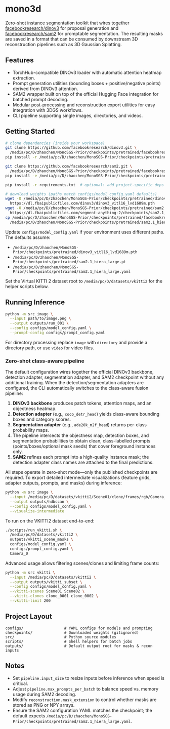 # mono3d

Zero-shot instance segmentation toolkit that wires together [facebookresearch/dinov3](https://github.com/facebookresearch/dinov3)
for proposal generation and [facebookresearch/sam2](https://github.com/facebookresearch/sam2) for promptable segmentation.
The resulting masks are saved in a format that can be consumed by downstream 3D reconstruction pipelines such as
3D Gaussian Splatting.

## Features

- TorchHub-compatible DINOv3 loader with automatic attention heatmap extraction.
- Prompt generation utilities (bounding boxes + positive/negative points) derived from DINOv3 attention.
- SAM2 wrapper built on top of the official Hugging Face integration for batched prompt decoding.
- Modular post-processing and reconstruction export utilities for easy integration with 3DGS workflows.
- CLI pipeline supporting single images, directories, and videos.

## Getting Started

```bash
# clone dependencies (inside your workspace)
git clone https://github.com/facebookresearch/dinov3.git \
  /media/pc/D/zhaochen/MonoSGS-Prior/checkpoints/pretrained/facebookresearch/dinov3
pip install -r /media/pc/D/zhaochen/MonoSGS-Prior/checkpoints/pretrained/facebookresearch/dinov3/requirements.txt

git clone https://github.com/facebookresearch/sam2.git \
  /media/pc/D/zhaochen/MonoSGS-Prior/checkpoints/pretrained/facebookresearch/sam2
pip install -e /media/pc/D/zhaochen/MonoSGS-Prior/checkpoints/pretrained/facebookresearch/sam2

pip install -r requirements.txt  # optional: add project-specific deps

# download weights (paths match configs/model_config.yaml defaults)
wget -O /media/pc/D/zhaochen/MonoSGS-Prior/checkpoints/pretrained/dinov3_vitl16_lvd1689m.pth \
  https://dl.fbaipublicfiles.com/dinov3/dinov3_vitl16_lvd1689m.pth
wget -O /media/pc/D/zhaochen/MonoSGS-Prior/checkpoints/pretrained/sam2.1_hiera_large.pt \
  https://dl.fbaipublicfiles.com/segment-anything-2/checkpoints/sam2.1_hiera_large.pt
cp /media/pc/D/zhaochen/MonoSGS-Prior/checkpoints/pretrained/facebookresearch/sam2/configs/sam2.1/sam2.1_hiera_l.yaml \
  /media/pc/D/zhaochen/MonoSGS-Prior/checkpoints/pretrained/sam2.1_hiera_large.yaml
```

Update `configs/model_config.yaml` if your environment uses different paths. The defaults assume:

- `/media/pc/D/zhaochen/MonoSGS-Prior/checkpoints/pretrained/dinov3_vitl16_lvd1689m.pth`
- `/media/pc/D/zhaochen/MonoSGS-Prior/checkpoints/pretrained/sam2.1_hiera_large.pt`
- `/media/pc/D/zhaochen/MonoSGS-Prior/checkpoints/pretrained/sam2.1_hiera_large.yaml`

Set the Virtual KITTI 2 dataset root to `/media/pc/D/datasets/vkitti2` for the helper scripts below.

## Running Inference

```bash
python -m src image \
  --input path/to/image.png \
  --output outputs/run_001 \
  --config configs/model_config.yaml \
  --prompt-config configs/prompt_config.yaml
```

For directory processing replace `image` with `directory` and provide a directory path, or use `video` for video files.

### Zero-shot class-aware pipeline

The default configuration wires together the official DINOv3 backbone, detection adapter, segmentation adapter,
and SAM2 checkpoint without any additional training. When the detection/segmentation adapters are configured, the CLI
automatically switches to the class-aware fusion pipeline:

1. **DINOv3 backbone** produces patch tokens, attention maps, and an objectness heatmap.
2. **Detection adapter** (e.g., `coco_detr_head`) yields class-aware bounding boxes and category scores.
3. **Segmentation adapter** (e.g., `ade20k_m2f_head`) returns per-class probability maps.
4. The pipeline intersects the objectness map, detection boxes, and segmentation probabilities to obtain clean,
   class-labelled prompts (points/boxes/optional mask seeds) that cover foreground instances only.
5. **SAM2** refines each prompt into a high-quality instance mask; the detection adapter class names are attached to
   the final predictions.

All steps operate in zero-shot mode—only the published checkpoints are required. To export detailed intermediate
visualizations (feature grids, adapter outputs, prompts, and masks) during inference:

```bash
python -m src image \
  --input /media/pc/D/datasets/vkitti2/Scene01/clone/frames/rgb/Camera_0/rgb_00061.jpg \
  --output outputs/hdbscan \
  --config configs/model_config.yaml \
  --visualize-intermediate
```

To run on the VKITTI2 dataset end-to-end:

```bash
./scripts/run_vkitti.sh \
  /media/pc/D/datasets/vkitti2 \
  outputs/vkitti_scene_masks \
  configs/model_config.yaml \
  configs/prompt_config.yaml \
  Camera_0
```

Advanced usage allows filtering scenes/clones and limiting frame counts:

```bash
python -m src vkitti \
  --input /media/pc/D/datasets/vkitti2 \
  --output outputs/vkitti_subset \
  --config configs/model_config.yaml \
  --vkitti-scenes Scene01 Scene02 \
  --vkitti-clones clone_0001 clone_0002 \
  --vkitti-limit 200
```

## Project Layout

```
configs/                  # YAML configs for models and prompting
checkpoints/              # Downloaded weights (gitignored)
src/                      # Python source modules
scripts/                  # Shell helpers for batch jobs
outputs/                  # Default output root for masks & recon inputs
```

## Notes

- Set `pipeline.input_size` to resize inputs before inference when speed is critical.
- Adjust `pipeline.max_prompts_per_batch` to balance speed vs. memory usage during SAM2 decoding.
- Modify `reconstruction.mask_extension` to control whether masks are stored as PNG or NPY arrays.
- Ensure the SAM2 configuration YAML matches the checkpoint; the default expects
  `/media/pc/D/zhaochen/MonoSGS-Prior/checkpoints/pretrained/sam2.1_hiera_large.yaml`.
